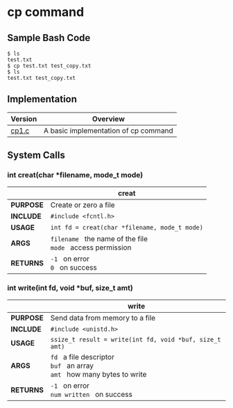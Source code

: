 # cp command
## Sample Bash Code
```
$ ls
test.txt
$ cp test.txt test_copy.txt
$ ls
test.txt test_copy.txt
```

## Implementation
| Version | Overview |
|---------|----------|
| [cp1.c](https://github.com/AtlasUnion/Unix/blob/master/User%2C%20Files/cp/cp1.c)    | A basic implementation of cp command|

## System Calls
### int creat(char *filename, mode_t mode)
|       | creat  |
|-------|--------|
| **PURPOSE** | Create or zero a file |
| **INCLUDE** | `#include <fcntl.h>`  |
| **USAGE** | `int fd = creat(char *filename, mode_t mode)` |
| **ARGS** | `filename` &nbsp; the name of the file <br> `mode` &nbsp; access permission |
| **RETURNS** | `-1` &nbsp; on error <br> `0` &nbsp; on success  |

### int write(int fd, void *buf, size_t amt)
|       | write  |
|-------|--------|
| **PURPOSE** | Send data from memory to a file |
| **INCLUDE** | `#include <unistd.h>`  |
| **USAGE** | `ssize_t result = write(int fd, void *buf, size_t amt)` |
| **ARGS** | `fd` &nbsp; a file descriptor <br> `buf` &nbsp; an array <br> `amt` &nbsp; how many bytes to write |
| **RETURNS** | `-1` &nbsp; on error <br> `num written` &nbsp; on success  |